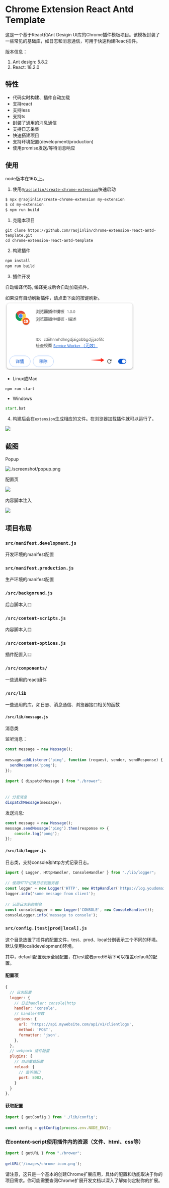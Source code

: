# Chrome Extension React Antd Template


这是一个基于React和Ant Desigin UI库的Chrome插件模板项目。该模板封装了一些常见的基础库，如日志和消息通信，可用于快速构建React插件。

版本信息：
1. Ant design: 5.8.2
2. React: 18.2.0


## 特性
* 代码实时构建、插件自动加载
* 支持react
* 支持less
* 支持ts
* 封装了通用的消息通信
* 支持日志采集
* 快速搭建项目
* 支持环境配置(development/production)
* 使用promise发送/等待消息响应

## 使用
node版本在16以上。

1. 使用[`@raojinlin/create-chrome-extension`](https://github.com/raojinlin/create-chrome-extension)快速启动
```bash
$ npx @raojinlin/create-chrome-extension my-extension
$ cd my-extension
$ npm run build
```

1. 克隆本项目
```shell
git clone https://github.com/raojinlin/chrome-extension-react-antd-template.git
cd chrome-extension-react-antd-template
```
2. 构建插件
```bash
npm install
npm run build
```

3. 插件开发

自动编译代码, 编译完成后会自动加载插件。

如果没有自动刷新插件，请点击下面的按键刷新。
![Alt text](./screenshot/image.png)

- Linux或Mac
```bash
npm run start
```

- Windows
```cmd
start.bat
```


4. 构建后会在```extension```生成相应的文件。在浏览器加载插件就可以运行了。

![](./screenshot/install.png)

## 截图

Popup

![./screenshot/popup.png](./screenshot/popup.png)

配置页

![](./screenshot/options.png)

内容脚本注入

![](./screenshot/content-script.png)


## 项目布局

### ```src/manifest.development.js```
开发环境的manifest配置

### ```src/manifest.production.js```
生产环境的manifest配置

### ```/src/backgorund.js```
后台脚本入口

### ```/src/content-scripts.js```
内容脚本入口

### ```/src/content-options.js```
插件配置入口

### ```/src/components/```
一些通用的react组件

### ```/src/lib```
一些通用的库，如日志、消息通信、浏览器接口相关的函数

#### ```/src/lib/message.js```

消息类

监听消息：

```js
const message = new Message();

message.addListener('ping', function (request, sender, sendResponse) {
  sendResponse('pong');
});

import { dispatchMessage } from "./brower";


// 分发消息
dispatchMessage(message);
```

发送消息:
```js
const message = new Message();
message.sendMessage('ping').then(response => {
    console.log('pong');
});
```

#### ```/src/lib/logger.js```

日志类，支持console和http方式记录日志。

```js
import { Logger, HttpHandler, ConsoleHandler } from "./lib/logger";

// 使用HTTP记录日志到服务器
const logger = new Logger('HTTP', new HttpHandler('https://log.youdomain.com/collect/'));
logger.info('some message from client');

// 记录日志到控制台
const consoleLogger = new Logger('CONSOLE', new ConsoleHandler());
consoleLogger.info('message to console');

```

### ```src/config.[test|prod|local].js```
这个目录放置了插件的配置文件，test、prod、local分别表示三个不同的环境。默认使用local(development)环境。

其中，default配置表示全局配置，在test或者prod环境下可以覆盖default的配置。

#### 配置项

```js
{
  // 日志配置
  logger: {
    // 日志handler: console|http
    handler: 'console',
    // handler参数
    options: {
      url: 'https://api.mywebsite.com/api/v1/clientlogs',
      method: 'POST',
      formatter: 'json',
    },
  },
  // webpack 插件配置
  plugins: {
    // 自动重载配置
    reload: {
      // 监听端口
      port: 8082,
    }
  }
},
```


#### 获取配置
```js
import { getConfig } from './lib/config';

const config = getConfig(process.env.NODE_ENV); 
```

### 在content-script使用插件内的资源（文件、html、css等）

```js
import { getURL } from "./brower";

getURL('/images/chrome-icon.png');
```


请注意，这只是一个基本的创建Chrome扩展应用，具体的配置和功能取决于你的项目需求。你可能需要查阅Chrome扩展开发文档以深入了解如何定制你的扩展。

